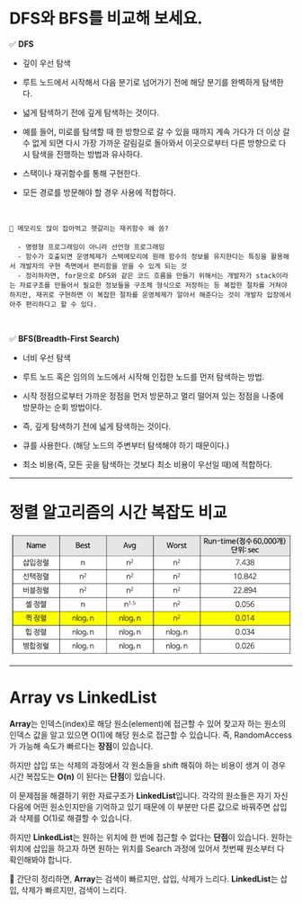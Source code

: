 # DFS와 BFS를 비교해 보세요.

✅ **DFS**

- 깊이 우선 탐색

- 루트 노드에서 시작해서 다음 분기로 넘어가기 전에 해당 분기를 완벽하게 탐색한다.

- 넓게 탐색하기 전에 깊게 탐색하는 것이다.

- 예를 들어, 미로를 탐색할 때 한 방향으로 갈 수 있을 때까지 계속 가다가 더 이상 갈 수 없게 되면 다시 가장 가까운 갈림길로 돌아와서 이곳으로부터 다른 방향으로 다시 탐색을 진행하는 방법과 유사하다.

- 스택이나 재귀함수를 통해 구현한다.

- 모든 경로를 방문해야 할 경우 사용에 적합하다.

<br/>

    🔑 메모리도 많이 잡아먹고 헷갈리는 재귀함수 왜 씀?

      - 명령형 프로그래밍이 아니라 선언형 프로그래밍
      - 함수가 호출되면 운영체제가 스택메모리에 원래 함수의 정보를 유지한다는 특징을 활용해서 개발자의 구현 측면에서 편리함을 얻을 수 있게 되는 것
      - 정리하자면, for문으로 DFS와 같은 코드 흐름을 만들기 위해서는 개발자가 stack이라는 자료구조를 만들어서 필요한 정보들을 구조체 형식으로 저장하는 등 복잡한 절차를 거쳐야 하지만, 재귀로 구현하면 이 복잡한 절차를 운영체제가 알아서 해준다는 것이 개발자 입장에서 아주 편리하다고 할 수 있다.

<br/>

✅ **BFS(Breadth-First Search)**

- 너비 우선 탐색

- 루트 노드 혹은 임의의 노드에서 시작해 인접한 노드를 먼저 탐색하는 방법.

- 시작 정점으로부터 가까운 정점을 먼저 방문하고 멀리 떨어져 있는 정점을 나중에 방문하는 순회 방법이다.

- 즉, 깊게 탐색하기 전에 넓게 탐색하는 것이다.

- 큐를 사용한다. (해당 노드의 주변부터 탐색해야 하기 때문이다.)

- 최소 비용(즉, 모든 곳을 탐색하는 것보다 최소 비용이 우선일 때)에 적합하다.

<hr/>

# 정렬 알고리즘의 시간 복잡도 비교

![image](chan_img/sort_algorithm.png)

<hr/>

# Array vs LinkedList

**Array**는 인덱스(index)로 해당 원소(element)에 접근할 수 있어 찾고자 하는 원소의 인덱스 값을 알고 있으면 O(1)에 해당 원소로 접근할 수 있습니다. 즉, RandomAccess가 가능해 속도가 빠르다는 **장점**이 있습니다.

하지만 삽입 또는 삭제의 과정에서 각 원소들을 shift 해줘야 하는 비용이 생겨 이 경우 시간 복잡도는 **O(n)** 이 된다는 **단점**이 있습니다.

이 문제점을 해결하기 위한 자료구조가 **LinkedList**입니다. 각각의 원소들은 자기 자신 다음에 어떤 원소인지만을 기억하고 있기 때문에 이 부분만 다른 값으로 바꿔주면 삽입과 삭제를 O(1)로 해결할 수 있습니다.

하지만 **LinkedList**는 원하는 위치에 한 번에 접근할 수 없다는 **단점**이 있습니다. 원하는 위치에 삽입을 하고자 하면 원하는 위치를 Search 과정에 있어서 첫번째 원소부터 다 확인해봐야 합니다.

🔑 간단히 정리하면,
**Array**는 검색이 빠르지만, 삽입, 삭제가 느리다.
**LinkedList**는 삽입, 삭제가 빠르지만, 검색이 느리다.
